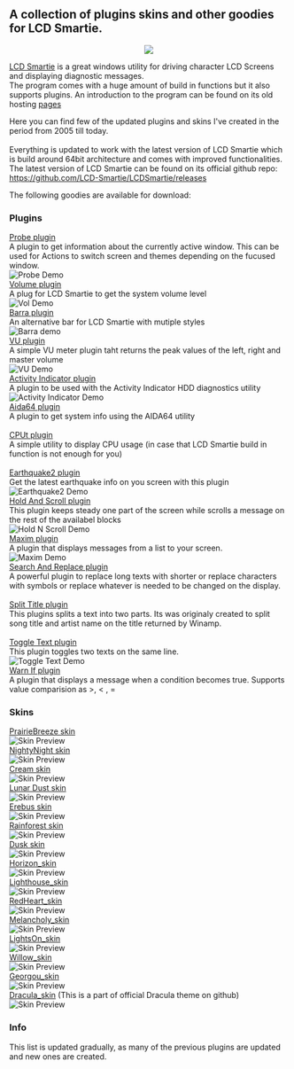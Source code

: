 ## A collection of plugins skins and other goodies for LCD Smartie.

<p align="center">
  <img src="https://github.com/Limbos-goodies-for-LCDSmartie/.github/assets/331155/cc41c3d5-3e67-446b-bc0b-2000f94388e1" />
</p>

[LCD Smartie](https://github.com/stokie-ant/lcdsmartie-laz) is a great windows utility for driving character LCD Screens and displaying diagnostic messages.\
The program comes with a huge amount of build in functions but it also supports plugins. An introduction to the program can be found on its old hosting [pages](https://lcdsmartie.sourceforge.net/) 

Here you can find few of the updated plugins and skins I've created in the period from 2005 till today.\
\
Everything is updated to work with the latest version of LCD Smartie which is build around 64bit architecture and comes with improved functionalities. 
The latest version of LCD Smartie can be found on its official github repo: https://github.com/LCD-Smartie/LCDSmartie/releases

The following goodies are available for download:
### Plugins


[Probe plugin](https://github.com/Limbos-goodies-for-LCDSmartie/probe)\
A plugin to get information about the currently active window. This can be used for Actions to switch screen and themes depending on the fucused window.\
![Probe Demo](https://github.com/Limbos-goodies-for-LCDSmartie/.github/blob/main/images/gifs/probe.gif?raw=true)
\
[Volume plugin](https://github.com/Limbos-goodies-for-LCDSmartie/vol)\
A plug for LCD Smartie to get the system volume level\
![Vol Demo](https://github.com/Limbos-goodies-for-LCDSmartie/.github/blob/main/images/gifs/vol.gif?raw=true)
\
[Barra plugin](https://github.com/Limbos-goodies-for-LCDSmartie/barra)\
An alternative bar for LCD Smartie with mutiple styles\
![Barra demo](https://github.com/Limbos-goodies-for-LCDSmartie/.github/blob/main/images/gifs/barra.gif)
\
[VU plugin](https://github.com/Limbos-goodies-for-LCDSmartie/vu)\
A simple VU meter plugin taht returns the peak values of the left, right and master volume\
![VU Demo](https://github.com/Limbos-goodies-for-LCDSmartie/.github/blob/main/images/gifs/vu.gif)
\
[Activity Indicator plugin](https://github.com/Limbos-goodies-for-LCDSmartie/Activity_Indicator_plugin)\
A plugin to be used with the Activity Indicator HDD diagnostics utility\
![Activity Indicator Demo](https://github.com/Limbos-goodies-for-LCDSmartie/.github/blob/main/images/gifs/activityindicator.gif?raw=true)
\
[Aida64 plugin](https://github.com/Limbos-goodies-for-LCDSmartie/Aida64_plugin)\
A plugin to get system info using the AIDA64 utility\
\
[CPUt plugin](https://github.com/Limbos-goodies-for-LCDSmartie/CPUt_plugin)\
A simple utility to display CPU usage (in case that LCD Smartie build in function is not enough for you)\
\
[Earthquake2 plugin](https://github.com/Limbos-goodies-for-LCDSmartie/Earthquake2_plugin)\
Get the latest earthquake info on you screen with this plugin\
![Earthquake2 Demo](https://github.com/Limbos-goodies-for-LCDSmartie/.github/blob/main/images/gifs/earth.gif?raw=true)
\
[Hold And Scroll plugin](https://github.com/Limbos-goodies-for-LCDSmartie/Hold_And_Scroll_plugin)\
This plugin keeps steady one part of the screen while scrolls a message on the rest of the availabel blocks\
![Hold N Scroll Demo](https://github.com/Limbos-goodies-for-LCDSmartie/.github/blob/main/images/gifs/holdnscroll.gif?raw=true)
\
[Maxim plugin](https://github.com/Limbos-goodies-for-LCDSmartie/Maxim_plugin)\
A plugin that displays messages from a list to your screen.\
![Maxim Demo](https://github.com/Limbos-goodies-for-LCDSmartie/.github/blob/main/images/gifs/maxim.gif?raw=true)
\
[Search And Replace plugin](https://github.com/Limbos-goodies-for-LCDSmartie/Search_And_Replace_plugin)\
A powerful plugin to replace long texts with shorter or replace characters with symbols or replace whatever is needed to be changed on the display.\
\
[Split Title plugin](https://github.com/Limbos-goodies-for-LCDSmartie/Split_Title_plugin)\
This plugins splits a text into two parts. Its was originaly created to split song title and artist name on the title returned by Winamp.\
\
[Toggle Text plugin](https://github.com/Limbos-goodies-for-LCDSmartie/Toggle_Text_plugin)\
This plugin toggles two texts on the same line.\
![Toggle Text Demo](https://github.com/Limbos-goodies-for-LCDSmartie/.github/blob/main/images/gifs/toggle.gif?raw=true)
\
[Warn If plugin](https://github.com/Limbos-goodies-for-LCDSmartie/Warn_If_plugin)\
A plugin that displays a message when a condition becomes true. Supports value comparision as >, < , = 


### Skins
[PrairieBreeze skin](https://github.com/Limbos-goodies-for-LCDSmartie/PrairieBreeze)\
![Skin Preview](https://github.com/Limbos-goodies-for-LCDSmartie/.github/blob/main/images/pngs/PrairieBreeze.png?raw=true)\
[NightyNight skin](https://github.com/Limbos-goodies-for-LCDSmartie/NightyNight)\
![Skin Preview](https://github.com/Limbos-goodies-for-LCDSmartie/.github/blob/main/images/pngs/NightyNight.png?raw=true)\
[Cream skin](https://github.com/Limbos-goodies-for-LCDSmartie/Cream_Skin)\
![Skin Preview](https://github.com/Limbos-goodies-for-LCDSmartie/.github/blob/main/images/pngs/Cream.png?raw=true)\
[Lunar Dust skin](https://github.com/Limbos-goodies-for-LCDSmartie/LunarDust_Skin)\
![Skin Preview](https://github.com/Limbos-goodies-for-LCDSmartie/.github/blob/main/images/pngs/LunarDust.png?raw=true)\
[Erebus skin](https://github.com/Limbos-goodies-for-LCDSmartie/Erebus_Skin)\
![Skin Preview](https://github.com/Limbos-goodies-for-LCDSmartie/.github/blob/main/images/pngs/Erebus.png?raw=true)\
[Rainforest skin](https://github.com/Limbos-goodies-for-LCDSmartie/RainForest_Skin)\
![Skin Preview](https://github.com/Limbos-goodies-for-LCDSmartie/.github/blob/main/images/pngs/RainForest.png?raw=true)\
[Dusk skin](https://github.com/Limbos-goodies-for-LCDSmartie/Dusk_Skin)\
![Skin Preview](https://github.com/Limbos-goodies-for-LCDSmartie/.github/blob/main/images/pngs/Dusk.png?raw=true)\
[Horizon_skin](https://github.com/Limbos-goodies-for-LCDSmartie/Horizon_Skin)\
![Skin Preview](https://github.com/Limbos-goodies-for-LCDSmartie/.github/blob/main/images/pngs/Horizon.png?raw=true)\
[Lighthouse_skin](https://github.com/Limbos-goodies-for-LCDSmartie/Lighthouse_Skin)\
![Skin Preview](https://github.com/Limbos-goodies-for-LCDSmartie/.github/blob/main/images/pngs/LightHouse.png?raw=true)\
[RedHeart_skin](https://github.com/Limbos-goodies-for-LCDSmartie/RedHeart_Skin)\
![Skin Preview](https://github.com/Limbos-goodies-for-LCDSmartie/.github/blob/main/images/pngs/RedHeart.png?raw=true)\
[Melancholy_skin](https://github.com/Limbos-goodies-for-LCDSmartie/Melancholy_Skin)\
![Skin Preview](https://github.com/Limbos-goodies-for-LCDSmartie/.github/blob/main/images/pngs/Melancholy.png?raw=true)\
[LightsOn_skin](https://github.com/Limbos-goodies-for-LCDSmartie/LightsOn_Skin)\
![Skin Preview](https://github.com/Limbos-goodies-for-LCDSmartie/.github/blob/main/images/pngs/LightsOn.png?raw=true)\
[Willow_skin](https://github.com/Limbos-goodies-for-LCDSmartie/Willow_Skin)\
![Skin Preview](https://github.com/Limbos-goodies-for-LCDSmartie/.github/blob/main/images/pngs/Willow.png?raw=true)\
[Georgou_skin](https://github.com/Limbos-goodies-for-LCDSmartie/Georgou_Skin)\
![Skin Preview](https://github.com/Limbos-goodies-for-LCDSmartie/.github/blob/main/images/pngs/Georgou.png?raw=true)\
[Dracula_skin](https://github.com/limbo666/Dracula_for_LCD_Smartie) (This is a part of official Dracula theme on github)\
![Skin Preview](https://github.com/Limbos-goodies-for-LCDSmartie/.github/blob/main/images/pngs/Dracula.png?raw=true)


### Info

This list is updated gradually, as many of the previous plugins are updated and new ones are created.

 
 



